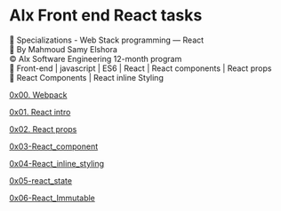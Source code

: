 # Alx Front end React tasks

📂 Specializations - Web Stack programming ― React  
👤 By Mahmoud Samy Elshora  
©️ Alx Software Engineering 12-month program  
🔖 Front-end | javascript | ES6 | React | React components | React props   
🔖 React Components | React inline Styling    


[0x00. Webpack](https://github.com/Mahmoud-Samy-Creator/alx-react/tree/main/0x00-Webpack)  

[0x01. React intro](https://github.com/Mahmoud-Samy-Creator/alx-react/tree/main/0x01-react_intro)  

[0x02. React props](https://github.com/Mahmoud-Samy-Creator/alx-react/tree/main/0x02-react_props)

[0x03-React_component](https://github.com/Mahmoud-Samy-Creator/alx-react/tree/main/0x03-React_component)  

[0x04-React_inline_styling](https://github.com/Mahmoud-Samy-Creator/alx-react/tree/main/0x04-React_inline_styling)

[0x05-react_state](https://github.com/Mahmoud-Samy-Creator/alx-react/tree/main/0x05-react_state)

[0x06-React_Immutable](https://github.com/Mahmoud-Samy-Creator/alx-react/tree/main/0x06-React_Immutable)  